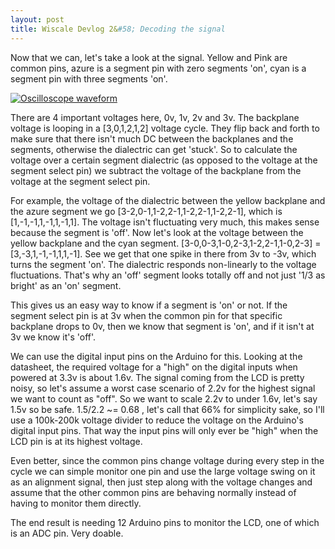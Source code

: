 ```yaml
---
layout: post
title: Wiscale Devlog 2&#58; Decoding the signal
---
```


Now that we can, let's take a look at the signal. Yellow and Pink are common pins, azure is a segment pin with zero segments 'on', cyan is a segment pin with three segments 'on'.

[![Oscilloscope waveform](https://cloud.githubusercontent.com/assets/16624353/13721429/21c0ed94-e87b-11e5-8248-6b2e0fcfb4d1.jpg)
](http://imgur.com/1WjnDlk)

There are 4 important voltages here, 0v, 1v, 2v and 3v. The backplane voltage is looping in a \[3,0,1,2,1,2\] voltage cycle. They flip back and forth to make sure that there isn't much DC between the backplanes and the segments, otherwise the dialectric can get 'stuck'. So to calculate the voltage over a certain segment dialectric (as opposed to the voltage at the segment select pin) we subtract the voltage of the backplane from the voltage at the segment select pin. 

For example, the voltage of the dialectric between the yellow backplane and the azure segment we go \[3-2,0-1,1-2,2-1,1-2,2-1,1-2,2-1\], which is \[1,-1,-1,1,-1,1,-1,1\]. The voltage isn't fluctuating very much, this makes sense because the segment is 'off'. Now let's look at the voltage between the yellow backplane and the cyan segment. \[3-0,0-3,1-0,2-3,1-2,2-1,1-0,2-3\] = \[3,-3,1,-1,-1,1,1,-1\]. See we get that one spike in there from 3v to -3v, which turns the segment 'on'. The dialectric responds non-linearly to the voltage fluctuations. That's why an 'off' segment looks totally off and not just '1/3 as bright' as an 'on' segment.

This gives us an easy way to know if a segment is 'on' or not. If the segment select pin is at 3v when the common pin for that specific backplane drops to 0v, then we know that segment is 'on', and if it isn't at 3v we know it's 'off'. 

We can use the digital input pins on the Arduino for this. Looking at the datasheet, the required voltage for a "high" on the digital inputs when powered at 3.3v is about 1.6v. The signal coming from the LCD is pretty noisy, so let's assume a worst case scenario of 2.2v for the highest signal we want to count as "off". So we want to scale 2.2v to under 1.6v, let's say 1.5v so be safe. 1.5/2.2 ~= 0.68 , let's call that 66% for simplicity sake, so I'll use a 100k-200k voltage divider to reduce the voltage on the Arduino's digital input pins. That way the input pins will only ever be "high" when the LCD pin is at its highest voltage.

Even better, since the common pins change voltage during every step in the cycle we can simple monitor one pin and use the large voltage swing on it as an alignment signal, then just step along with the voltage changes and assume that the other common pins are behaving normally instead of having to monitor them directly.

The end result is needing 12 Arduino pins to monitor the LCD, one of which is an ADC pin. Very doable.
